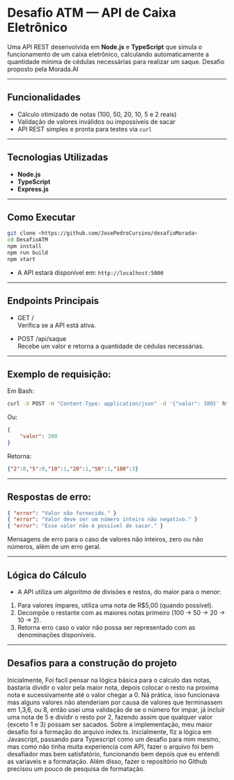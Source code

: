 # Desafio ATM — API de Caixa Eletrônico

Uma API REST desenvolvida em **Node.js** e **TypeScript** que simula o funcionamento de um caixa eletrônico, calculando automaticamente a quantidade mínima de cédulas necessárias para realizar um saque. Desafio proposto pela Morada.AI

---

## Funcionalidades

- Cálculo otimizado de notas (100, 50, 20, 10, 5 e 2 reais)  
- Validação de valores inválidos ou impossíveis de sacar  
- API REST simples e pronta para testes via `curl`

---

## Tecnologias Utilizadas

- **Node.js**  
- **TypeScript**  
- **Express.js**

---

## Como Executar

```bash
git clone <https://github.com/JosePedroCursino/desafioMorada>
cd DesafioATM
npm install
npm run build
npm start
```
- A API estará disponível em: `http://localhost:5000`

---

## Endpoints Principais

- GET / <br>
  Verifica se a API está ativa.

- POST /api/saque <br>
  Recebe um valor e retorna a quantidade de cédulas necessárias.

---

## Exemplo de requisição:

Em Bash:
```bash
curl -X POST -H "Content-Type: application/json" -d '{"valor": 380}' http://localhost:5000/api/saque
```

Ou:
```json
{
    "valor": 380
}
```

Retorna:
```json
{"2":0,"5":0,"10":1,"20":1,"50":1,"100":3}
```

---

## Respostas de erro:

```json
{ "error": "Valor não fornecido." }
{ "error": "Valor deve ser um número inteiro não negativo." }
{ "error": "Esse valor não é possível de sacar." }
```

Mensagens de erro para o caso de valores não inteiros, zero ou não números, além de um erro geral.

---

## Lógica do Cálculo

- A API utiliza um algoritmo de divisões e restos, do maior para o menor:

1. Para valores ímpares, utiliza uma nota de R$5,00 (quando possível).
2. Decompõe o restante com as maiores notas primeiro (100 → 50 → 20 → 10 → 2).
3. Retorna erro caso o valor não possa ser representado com as denominações disponíveis.

---

## Desafios para a construção do projeto

Inicialmente, Foi facil pensar na lógica básica para o calculo das notas, bastaria dividir o valor pela maior nota, depois colocar o resto na proxima nota e sucessivamente até o valor chegar a 0. Ná prática, isso funcionava mas alguns valores não atenderiam por causa de valores que terminassem em 1,3,6, ou 8, então usei uma validação de se o número for impar, já incluir uma nota de 5 e dividir o resto por 2, fazendo assim que qualquer valor (exceto 1 e 3) possam ser sacados. Sobre a implementação, meu maior desafio foi a formação do arquivo index.ts. Inicialmente, fiz a lógica em Javascript, passando para Typescript como um desafio para mim mesmo, mas como não tinha muita experiencia com API, fazer o arquivo foi bem desafiador mas bem satisfatório, funcionando bem depois que eu entendi as variaveis e a formatação. Além disso, fazer o repositório no Github precisou um pouco de pesquisa de formatação.